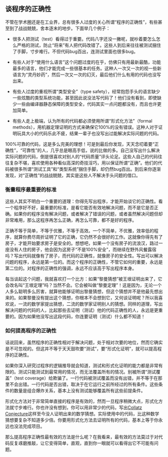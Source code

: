 ## 谈程序的正确性

不管在学术圈还是在工业界，总有很多人过度的关心所谓“程序的正确性”，有些甚至到了战战兢兢，舍本逐末的地步。下面举几个例子：

*   很多人把测试（test）看得过于重要。代码八字还没一撇呢，就吵着要怎么怎么严格的测试，防止“将来”有人把代码改错了。这些人到后来往往被测试捆住了手脚，寸步难行。不但代码bug百出，连测试里面也很多bug。

*   有些人对于“使用什么语言”这个问题过度的在乎，仿佛只有用最新最酷，功能最多的语言，他们才能完成一些很基本的任务。这种人一次又一次的视一些新语言为“灵丹妙药”，然后一次又一次的幻灭，最后他们什么有用的代码也没写出来。

*   有些人过度的重视所谓“类型安全”（type safety），经常抱怨手头的语言缺少一些炫酷的类型系统功能，甚至因此说没法写代码了！他们没有看到，即使缺少一些由编译器静态保障的类型安全，代码其实一点问题都没有，而且也许更加简单。

*   有些人走上极端，认为所有的代码都必须使用所谓“形式化方法”（formal methods），用机器定理证明的方式来确保它100%的没有错误。这种人对于证明玩具大小的代码乐此不疲，结果一辈子也没写出过能解决实际问题的代码。

100%可靠的代码，这是多么完美的理想！可是到最后你发现，天天念叨着要“正确性”，“可靠性”的人，几乎总是眼高手低，说的比做的多。自己没写出什么解决实际问题的代码，倒是很喜欢对别人的“代码质量”评头论足。这些人自己的代码往往复杂不堪，喜欢使用各种看似高深的奇技淫巧，用以保证所谓“正确”。他们的代码被很多所谓“测试工具”和“类型系统”捆住手脚，却仍然bug百出。到后来你逐渐发现，对“正确性”的战战兢兢，其实是这些人不解决手头问题的借口。

### 衡量程序最重要的标准

这些人其实不明白一个重要的道理：你得先写出程序，才能开始谈它的正确性。看一个程序好不好，最重要的标准，是看它能否有效地解决问题，而不是它是否正确。如果你的程序没有解决问题，或者解决了错误的问题，或者虽然解决问题但却非常难用，那么这程序再怎么正确，再怎么可靠，都不是好的程序。

正确不等于简单，不等于优雅，不等于高效。一个不简单，不优雅，效率低的程序，就算你费尽周折证明了它的正确，它仍然不会很好的工作。这就像你得先有了房子，才能开始要求房子是安全的。想想吧，如果一个没有房子的流浪汉，路过一座没有人住的房子，他会因为这房子“不是100%安全”，而继续在野外风餐露宿吗？写出代码就像有了房子，而代码的正确性，就像房子的安全性。写出可以解决问题的程序，永远是第一位的。而这个程序的正确性，不管它如何的重要，永远是第二位的。对程序的正确性的强调，永远不应该高于写出程序本身。

每当谈起这个问题，我就喜欢打一个比方：如果“黎曼猜想”被王垠证明出来了，它会改名叫“王垠定理”吗？当然不会。它会被叫做“黎曼定理”！这是因为，无论一个人多么聪明多么厉害，就算他能够证明出黎曼猜想，但这个猜想并不是他最先想出来的。如果黎曼没有提出这个猜想，你根本不会想到它，又何谈证明呢？所以我喜欢说，一流的数学家提出猜想，二流的数学家证明别人的猜想。同样的道理，写出解决问题的代码的人，比起那些去证明（测试）他的代码正确性的人，永远是更重要的。因为如果他没写出这段代码，你连要证明（测试）什么都不知道！

### 如何提高程序的正确性

话说回来，虽然程序的正确性相对于解决问题，处于相对次要的地位，然而它确实是不可忽视的。但这并不等于天天鼓吹要“测试”，要“形式化证明”，就可以提高程序的正确性。

如果你深入研究过程序的逻辑推导就会知道，测试和形式化证明的能力都是非常有限的。测试只能测试到最常用的情况，而无法覆盖所有的情况。别被所谓“测试覆盖”（test coverage）给欺骗了。一行代码被测试覆盖而没有出错，并不等于在那里不会出错。一行代码是否出错，取决于在它运行之前所经过的所有条件。这些条件的数量是组合爆炸关系，基本上没有测试能够覆盖所有这些前提条件。

形式化方法对于非常简单直接的程序是有效的，然而一旦程序稍微大点，形式化方法就寸步难行。你也许没有想到，你可以用非常少的代码，写出[Collatz Conjecture](https://en.wikipedia.org/wiki/Collatz_conjecture)这样至今没人证明出来的数学猜想。实际使用中的代码，比这种数学猜想要复杂不知道多少倍。你要用形式化方法去证明所有的代码，基本上等于你永远也没法完成项目。

那么提高程序正确性最有效的方法是什么呢？在我看来，最有效的方法莫过于对代码反复琢磨推敲，让它变得简单，直观，直到你一眼就可以看得出它不可能有问题。
